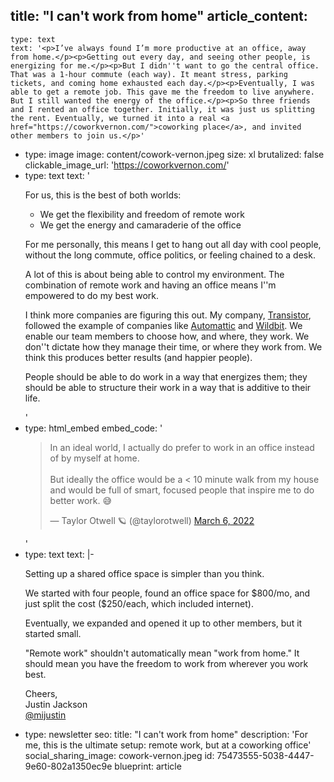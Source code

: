 title: "I can't work from home"
article_content:
  -
    type: text
    text: '<p>I’ve always found I’m more productive at an office, away from home.</p><p>Getting out every day, and seeing other people, is energizing for me.</p><p>But I didn''t want to go the central office. That was a 1-hour commute (each way). It meant stress, parking tickets, and coming home exhausted each day.</p><p>Eventually, I was able to get a remote job. This gave me the freedom to live anywhere. But I still wanted the energy of the office.</p><p>So three friends and I rented an office together. Initially, it was just us splitting the rent. Eventually, we turned it into a real <a href="https://coworkvernon.com/">coworking place</a>, and invited other members to join us.</p>'
  -
    type: image
    image: content/cowork-vernon.jpeg
    size: xl
    brutalized: false
    clickable_image_url: 'https://coworkvernon.com/'
  -
    type: text
    text: '<p>For us, this is the best of both worlds:</p><ul><li>We get the flexibility and freedom of remote work</li><li>We get the energy and camaraderie of the office</li></ul><p>For me personally, this means I get to hang out all day with cool people, without the long commute, office politics, or feeling chained to a desk.</p><p>A lot of this is about being able to control my environment. The combination of remote work and having an office means I''m empowered to do my best work.</p><p>I think more companies are figuring this out. My company, <a href="https://transistor.fm/?via=justin">Transistor</a>, followed the example of companies like <a href="https://twitter.com/automattic">Automattic</a> and <a href="https://twitter.com/Wildbit">Wildbit</a>. We enable our team members to choose how, and where, they work. We don''t dictate how they manage their time, or where they work from. We think this produces better results (and happier people). </p><p>People should be able to do work in a way that energizes them; they should be able to structure their work in a way that is additive to their life.</p>'
  -
    type: html_embed
    embed_code: '<blockquote class="twitter-tweet tw-align-center"><p lang="en" dir="ltr">In an ideal world, I actually do prefer to work in an office instead of by myself at home.<br><br>But ideally the office would be a &lt; 10 minute walk from my house and would be full of smart, focused people that inspire me to do better work. 😅</p>&mdash; Taylor Otwell 🪐 (@taylorotwell) <a href="https://twitter.com/taylorotwell/status/1500473534346375178?ref_src=twsrc%5Etfw">March 6, 2022</a></blockquote> <script async src="https://platform.twitter.com/widgets.js" charset="utf-8"></script>'
  -
    type: text
    text: |-
      <p>Setting up a shared office space is simpler than you think.</p><p>We started with four people, found an office space for $800/mo, and just split the cost ($250/each, which included internet).</p><p>Eventually, we expanded and opened it up to other members, but it started small.</p><p>"Remote work" shouldn't automatically mean "work from home." It should mean you have the freedom to work from wherever you work best.</p><p>Cheers,
      <br>Justin Jackson<br><a href="https://twitter.com/mijustin">@mijustin</a></p>
  -
    type: newsletter
seo:
  title: "I can't work from home"
  description: 'For me, this is the ultimate setup: remote work, but at a coworking office'
social_sharing_image: cowork-vernon.jpeg
id: 75473555-5038-4447-9e60-802a1350ec9e
blueprint: article
